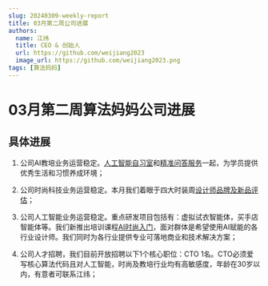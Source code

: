 ```yaml
---
slug: 20240309-weekly-report
title: 03月第二周公司进展
authors:
  name: 江纬
  title: CEO & 创始人
  url: https://github.com/weijiang2023
  image_url: https://github.com/weijiang2023.png
tags: [算法妈妈]
---
```


# 03月第二周算法妈妈公司进展
## 具体进展

1. 公司AI教培业务运营稳定。[人工智能自习室](https://www.Suanfamama.com/docs/space.for.education)和[精准问答服务](https://www.Suanfamama.com/docs/precise-ir/intro)一起，为学员提供优秀生活和习惯养成环境；

2. 公司时尚科技业务运营稳定。本月我们着眼于四大时装周[设计师品牌及新品评估](https://www.Suanfamama.com/docs/fashion.week)；

3. 公司人工智能业务运营稳定。重点研发项目包括有：虚拟试衣智能体，买手店智能体等。我们新推出培训课程[AI时尚入门](https://www.Suanfamama.com/docs/fashion.course/)，面对群体是希望使用AI赋能的各行业设计师。我们同时为各行业提供专业可落地商业和技术解决方案；

4. 公司人才招聘，我们目前开放招聘以下1个核心职位：CTO 1名。CTO必须爱写核心算法代码且对人工智能，时尚及教培行业均有高敏感度，年龄在30岁以内，有意者可联系江纬；